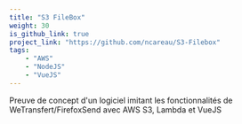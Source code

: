 ```yaml
---
title: "S3 FileBox"
weight: 30
is_github_link: true
project_link: "https://github.com/ncareau/S3-Filebox"
tags:
    - "AWS"
    - "NodeJS"
    - "VueJS"
---
```


Preuve de concept d'un logiciel imitant les fonctionnalités de WeTransfert/FirefoxSend avec AWS S3, Lambda et VueJS 
